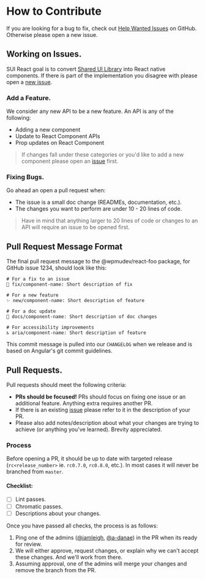 # How to Contribute

If you are looking for a bug to fix, check out [Help Wanted Issues](https://github.com/wpmudev/shared-ui-react/issues?q=is%3Aopen+is%3Aissue+label%3Abug+label%3Aimprovement) on GitHub. Otherwise please open a new issue.

## Working on Issues.

SUI React goal is to convert [Shared UI Library](https://github.com/wpmudev/shared-ui) into React native components. If there is part of the implementation you disagree with please open a [new issue](https://github.com/wpmudev/shared-ui-react/issues/new).

### Add a Feature.

We consider any new API to be a new feature. An API is any of the following:

- Adding a new component
- Update to React Component APIs
- Prop updates on React Component

> If changes fall under these categories or you'd like to add a new component please open an [issue](https://github.com/wpmudev/shared-ui-react/issues/new) first.

### Fixing Bugs.

Go ahead an open a pull request when:

- The issue is a small doc change (READMEs, documentation, etc.).
- The changes you want to perform are under 10 - 20 lines of code.

> Have in mind that anything larger to 20 lines of code or changes to an API will require an issue to be opened first.

## Pull Request Message Format

The final pull request message to the @wpmudev/react-foo package, for GitHub issue 1234, should look like this:

```
# For a fix to an issue
🐛 fix/component-name: Short description of fix

# For a new feature
✨ new/component-name: Short description of feature

# For a doc update
📝 docs/component-name: Short description of doc changes

# For accessibility improvements
♿️ aria/component-name: Short description of feature
```

This commit message is pulled into our `CHANGELOG` when we release and is based on Angular's git commit guidelines.

## Pull Requests.

Pull requests should meet the following criteria:

- **PRs should be focused!** PRs should focus on fixing one issue or an additional feature. Anything extra requires another PR.
- If there is an existing [issue](https://github.com/wpmudev/shared-ui-react/issues/) please refer to it in the description of your PR.
- Please also add notes/description about what your changes are trying to achieve (or anything you've learned). Brevity appreciated.

### Process

Before opening a PR, it should be up to date with targeted release (`rc<release_number>` ie. `rc0.7.0`, `rc0.8.0`, etc.). In most cases it will never be branched from `master`.

#### Checklist:

- [ ] Lint passes.
- [ ] Chromatic passes.
- [ ] Descriptions about your changes.

Once you have passed all checks, the process is as follows:

1. Ping one of the admins ([@iamleigh](https://github.com/iamleigh), [@a-danae](https://github.com/a-danae)) in the PR when its ready for review.
2. We will either approve, request changes, or explain why we can't accept these changes. And we'll work from there.
3. Assuming approval, one of the admins will merge your changes and remove the branch from the PR.